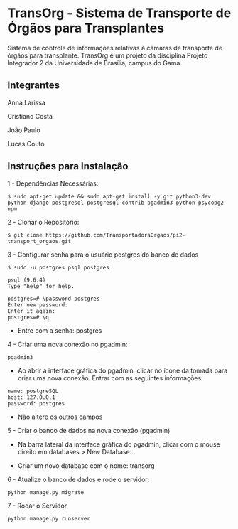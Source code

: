 TransOrg - Sistema de Transporte de Órgãos para Transplantes
========
Sistema de controle de informações relativas à câmaras de transporte de órgãos para transplante. TransOrg é um projeto da disciplina Projeto
Integrador 2 da Universidade de Brasília, campus do Gama.

Integrantes
-----------
Anna Larissa

Cristiano Costa

João Paulo

Lucas Couto

Instruções para Instalação
--------------------------

1 - Dependências Necessárias:
  ```
  $ sudo apt-get update && sudo apt-get install -y git python3-dev 
  python-django postgresql postgresql-contrib pgadmin3 python-psycopg2 npm
  ```

2 - Clonar o Repositório:

```
$ git clone https://github.com/TransportadoraOrgaos/pi2-transport_orgaos.git
```

3 - Configurar senha para o usuário postgres do banco de dados

```
$ sudo -u postgres psql postgres

psql (9.6.4)
Type "help" for help.

postgres=# \password postgres
Enter new password: 
Enter it again: 
postgres=# \q

```
* Entre com a senha: postgres

4 - Criar uma nova conexão no pgadmin:

```
pgadmin3
```

* Ao abrir a interface gráfica do pgadmin, clicar no ícone da tomada para criar uma nova conexão. Entrar com as seguintes informações:

```
name: postgreSQL
host: 127.0.0.1
password: postgres
```
* Não altere os outros campos

5 - Criar o banco de dados na nova conexão (pgadmin)

* Na barra lateral da interface gráfica do pgadmin, clicar com o mouse direito em databases > New Database...

* Criar um novo database com o nome: transorg

6 - Atualize o banco de dados e rode o servidor:
  ```
  python manage.py migrate
 
  ```
7 - Rodar o Servidor
 ```
 python manage.py runserver

 ```
